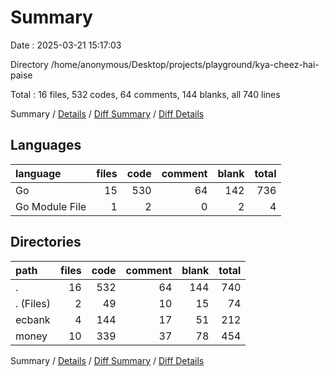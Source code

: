 # Summary

Date : 2025-03-21 15:17:03

Directory /home/anonymous/Desktop/projects/playground/kya-cheez-hai-paise

Total : 16 files,  532 codes, 64 comments, 144 blanks, all 740 lines

Summary / [Details](details.md) / [Diff Summary](diff.md) / [Diff Details](diff-details.md)

## Languages
| language | files | code | comment | blank | total |
| :--- | ---: | ---: | ---: | ---: | ---: |
| Go | 15 | 530 | 64 | 142 | 736 |
| Go Module File | 1 | 2 | 0 | 2 | 4 |

## Directories
| path | files | code | comment | blank | total |
| :--- | ---: | ---: | ---: | ---: | ---: |
| . | 16 | 532 | 64 | 144 | 740 |
| . (Files) | 2 | 49 | 10 | 15 | 74 |
| ecbank | 4 | 144 | 17 | 51 | 212 |
| money | 10 | 339 | 37 | 78 | 454 |

Summary / [Details](details.md) / [Diff Summary](diff.md) / [Diff Details](diff-details.md)